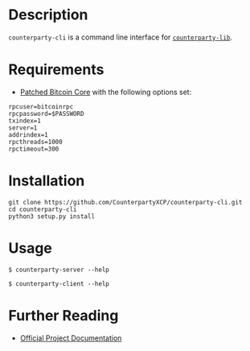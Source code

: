 # Description

`counterparty-cli` is a command line interface for [`counterparty-lib`](https://github.com/CounterpartyXCP/counterpartyd).


# Requirements

* [Patched Bitcoin Core](https://github.com/btcdrak/bitcoin/releases) with the following options set:

```
rpcuser=bitcoinrpc
rpcpassword=$PASSWORD
txindex=1
server=1
addrindex=1
rpcthreads=1000
rpctimeout=300
```

# Installation

```
git clone https://github.com/CounterpartyXCP/counterparty-cli.git
cd counterparty-cli
python3 setup.py install
```


# Usage

`$ counterparty-server --help`

`$ counterparty-client --help`


# Further Reading

* [Official Project Documentation](http://counterparty.io/docs/)
